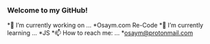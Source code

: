 ### Welcome to my GitHub!

*🔭 I’m currently working on ...
  *Osaym.com Re-Code
*🌱 I’m currently learning ...
  *JS
*📫 How to reach me: ...
  *[osaym@protonmail.com](mailto:osaym@protonmail.com)

